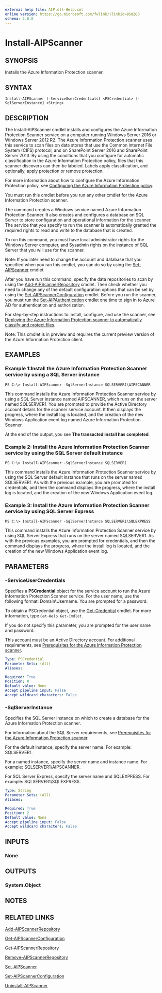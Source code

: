 ```yaml
---
external help file: AIP.dll-Help.xml
online version: https://go.microsoft.com/fwlink/?linkid=858203
schema: 2.0.0
---
```


# Install-AIPScanner

## SYNOPSIS
Installs the Azure Information Protection scanner.

## SYNTAX

```
Install-AIPScanner [-ServiceUserCredentials] <PSCredential> [-SqlServerInstance] <String>
```

## DESCRIPTION
The Install-AIPScanner cmdlet installs and configures the Azure Information Protection Scanner service on a computer running Windows Server 2016 or Windows Server 2012 R2. The Azure Information Protection scanner uses this service to scan files on data stores that use the Common Internet File System (CIFS) protocol, and on SharePoint Server 2016 and SharePoint Server 2013. By using the conditions that you configure for automatic classification in the Azure Information Protection policy, files that this scanner discovers can then be labeled. Labels apply classification, and optionally, apply protection or remove protection.

For more information about how to configure the Azure Information Protection policy, see [Configuring the Azure Information Protection policy](https://docs.microsoft.com/information-protection/deploy-use/configure-policy).

You must run this cmdlet before you run any other cmdlet for the Azure Information Protection scanner.

The command creates a Windows service named Azure Information Protection Scanner. It also creates and configures a database on SQL Server to store configuration and operational information for the scanner. The service that you specify to run the scanner is automatically granted the required rights to read and write to the database that is created.

To run this command, you must have local administrator rights for the Windows Server computer, and Sysadmin rights on the instance of SQL Server that you will use for the scanner.

Note: If you later need to change the account and database that you specified when you ran this cmdlet, you can do so by using the [Set-AIPScanner](./Set-AIPScanner.md) cmdlet.

After you have run this command, specify the data repositories to scan by using the [Add-AIPScannerRepository](./Add-AIPScannerRepository.md) cmdlet. Then check whether you need to change any of the default configuration options that can be set by using the [Set-AIPScannerConfiguration](./Set-AIPScannerConfiguration.md) cmdlet. Before you run the scanner, you must run the [Set-AIPAuthentication](./Set-AIPAuthentication.md) cmdlet one time to sign in to Azure AD for authentication and authorization. 

For step-by-step instructions to install, configure, and use the scanner, see [Deploying the Azure Information Protection scanner to automatically classify and protect files](https://docs.microsoft.com/information-protection/deploy-use/deploy-aip-scanner).

Note: This cmdlet is in preview and requires the current preview version of the Azure Information Protection client.

## EXAMPLES

### Example 1:Install the Azure Information Protection Scanner service by using a SQL Server instance
```
PS C:\> Install-AIPScanner -SqlServerInstance SQLSERVER1\AIPSCANNER

```

This command installs the Azure Information Protection Scanner service by using a SQL Server instance named AIPSCANNER, which runs on the server named SQLSERVER1. You are prompted to provide the Active Directory account details for the scanner service account. It then displays the progress, where the install log is located, and the creation of the new Windows Application event log named Azure Information Protection Scanner. 

At the end of the output, you see **The transacted install has completed**.

### Example 2: Install the Azure Information Protection Scanner service by using the SQL Server default instance
```
PS C:\> Install-AIPScanner -SqlServerInstance SQLSERVER1

```

This command installs the Azure Information Protection Scanner service by using the SQL Server default instance that runs on the server named SQLSERVER1. As with the previous example, you are prompted for credentials, and then the command displays the progress, where the install log is located, and the creation of the new Windows Application event log.


### Example 3: Install the Azure Information Protection Scanner service by using SQL Server Express 
```
PS C:\> Install-AIPScanner -SqlServerInstance SQLSERVER1\SQLEXPRESS

```

This command installs the Azure Information Protection Scanner service by using SQL Server Express that runs on the server named SQLSERVER1. As with the previous examples, you are prompted for credentials, and then the command displays the progress, where the install log is located, and the creation of the new Windows Application event log.

## PARAMETERS

### -ServiceUserCredentials
Specifies a **PSCredential** object for the service account to run the Azure Information Protection Scanner service. For the user name, use the following format: Domain\Username. You are prompted for a password. 

To obtain a PSCredential object, use the [Get-Credential](https://docs.microsoft.com/en-us/powershell/module/microsoft.powershell.security/get-credential) cmdlet. For more information, type `Get-Help Get-Cmdlet`. 

If you do not specify this parameter, you are prompted for the user name and password.

This account must be an Active Directory account. For additional requirements, see [Prerequisites for the Azure Information Protection scanner](https://docs.microsoft.com/information-protection/deploy-use/deploy-aip-scanner#prerequisites-for-the-azure-information-protection-scanner).

```yaml
Type: PSCredential
Parameter Sets: (All)
Aliases: 

Required: True
Position: 0
Default value: None
Accept pipeline input: False
Accept wildcard characters: False
```

### -SqlServerInstance
Specifies the SQL Server instance on which to create a database for the Azure Information Protection scanner. 

For information about the SQL Server requirements, see [Prerequisites for the Azure Information Protection scanner](https://docs.microsoft.com/information-protection/deploy-use/deploy-aip-scanner#prerequisites-for-the-azure-information-protection-scanner).

For the default instance, specify the server name. For example: SQLSERVER1. 

For a named instance, specify the server name and instance name. For example: SQLSERVER1\AIPSCANNER. 

For SQL Server Express, specify the server name and SQLEXPRESS. For example: SQLSERVER1\SQLEXPRESS.


```yaml
Type: String
Parameter Sets: (All)
Aliases: 

Required: True
Position: 2
Default value: None
Accept pipeline input: False
Accept wildcard characters: False
```

## INPUTS

### None


## OUTPUTS

### System.Object

## NOTES

## RELATED LINKS

[Add-AIPScannerRepository](./Add-AIPScannerRepository.md)

[Get-AIPScannerConfiguration](./Get-AIPScannerConfiguration.md)

[Get-AIPScannerRepository](./Get-AIPScannerRepository.md)

[Remove-AIPScannerRepository](./Remove-AIPScannerRepository.md)

[Set-AIPScanner](./Set-AIPScanner.md)

[Set-AIPScannerConfiguration](./Set-AIPScannerConfiguration.md)

[Uninstall-AIPScanner](./Uninstall-AIPScanner.md)
